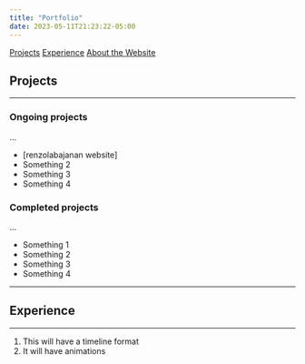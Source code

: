 ```yaml
---
title: "Portfolio"
date: 2023-05-11T21:23:22-05:00
---
```


[Projects](#Projects)
[Experience](#experience)
[About the Website](#about-the-website)


## Projects
---
### Ongoing projects
...
- [renzolabajanan website] 
- Something 2
- Something 3
- Something 4
### Completed projects
...
- Something 1
- Something 2
- Something 3
- Something 4
---
## Experience
---
1. This will have a timeline format
2. It will have animations

